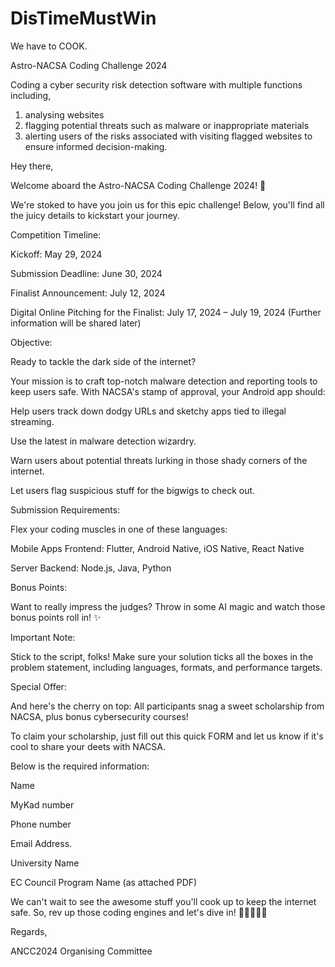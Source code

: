 # DisTimeMustWin
We have to COOK.

Astro-NACSA Coding Challenge 2024

Coding a cyber security risk detection software with multiple functions including, 

1. analysing websites 
2. flagging potential threats such as malware or inappropriate materials 
3. alerting users of the risks associated with visiting flagged websites to ensure informed decision-making.

Hey there,

Welcome aboard the Astro-NACSA Coding Challenge 2024! 🎉

We're stoked to have you join us for this epic challenge! Below, you'll find all the juicy details to kickstart your journey.

Competition Timeline:

Kickoff: May 29, 2024

Submission Deadline: June 30, 2024

Finalist Announcement: July 12, 2024

Digital Online Pitching for the Finalist: July 17, 2024 – July 19, 2024 (Further information will be shared later)

Objective:

Ready to tackle the dark side of the internet?

Your mission is to craft top-notch malware detection and reporting tools to keep users safe. With NACSA's stamp of approval, your Android app should:

Help users track down dodgy URLs and sketchy apps tied to illegal streaming.

Use the latest in malware detection wizardry.

Warn users about potential threats lurking in those shady corners of the internet.

Let users flag suspicious stuff for the bigwigs to check out.

Submission Requirements:

Flex your coding muscles in one of these languages:

Mobile Apps Frontend: Flutter, Android Native, iOS Native, React Native

Server Backend: Node.js, Java, Python

Bonus Points:

Want to really impress the judges? Throw in some AI magic and watch those bonus points roll in! ✨

Important Note:

Stick to the script, folks! Make sure your solution ticks all the boxes in the problem statement, including languages, formats, and performance targets.

Special Offer:

And here's the cherry on top: All participants snag a sweet scholarship from NACSA, plus bonus cybersecurity courses!

To claim your scholarship, just fill out this quick FORM and let us know if it's cool to share your deets with NACSA.

Below is the required information:

Name

MyKad number

Phone number

Email Address.

University Name

EC Council Program Name (as attached PDF)

We can't wait to see the awesome stuff you'll cook up to keep the internet safe. So, rev up those coding engines and let's dive in! 🚀👩‍💻👨‍💻



Regards,

ANCC2024 Organising Committee
